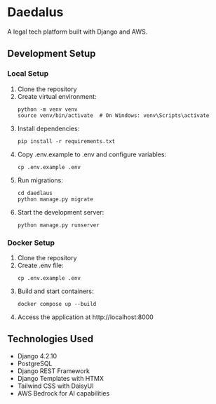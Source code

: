 # Daedalus

A legal tech platform built with Django and AWS.

## Development Setup

### Local Setup

1. Clone the repository
2. Create virtual environment:
   ```
   python -m venv venv
   source venv/bin/activate  # On Windows: venv\Scripts\activate
   ```
3. Install dependencies:
   ```
   pip install -r requirements.txt
   ```
4. Copy .env.example to .env and configure variables:
   ```
   cp .env.example .env
   ```
5. Run migrations:
   ```
   cd daedlaus
   python manage.py migrate
   ```
6. Start the development server:
   ```
   python manage.py runserver
   ```

### Docker Setup

1. Clone the repository
2. Create .env file:
   ```
   cp .env.example .env
   ```
3. Build and start containers:
   ```
   docker compose up --build
   ```
4. Access the application at http://localhost:8000

## Technologies Used

- Django 4.2.10
- PostgreSQL
- Django REST Framework
- Django Templates with HTMX
- Tailwind CSS with DaisyUI
- AWS Bedrock for AI capabilities